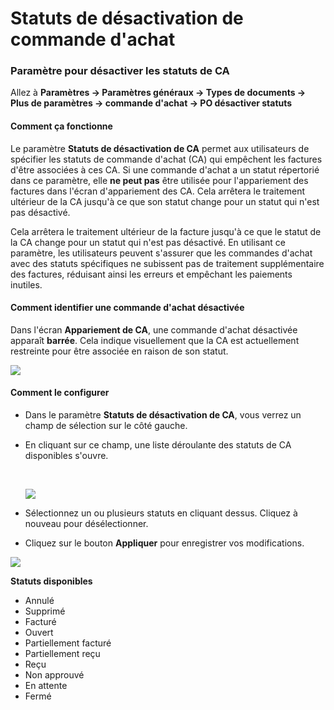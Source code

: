 # Statuts de désactivation de commande d'achat

### **Paramètre pour désactiver les statuts de CA**

Allez à **Paramètres → Paramètres généraux → Types de documents → Plus de paramètres → commande d'achat → PO désactiver statuts**

#### **Comment ça fonctionne**

Le paramètre **Statuts de désactivation de CA** permet aux utilisateurs de spécifier les statuts de commande d'achat (CA) qui empêchent les factures d'être associées à ces CA. Si une commande d'achat a un statut répertorié dans ce paramètre, elle **ne peut pas** être utilisée pour l'appariement des factures dans l'écran d'appariement des CA. Cela arrêtera le traitement ultérieur de la CA jusqu'à ce que son statut change pour un statut qui n'est pas désactivé.

Cela arrêtera le traitement ultérieur de la facture jusqu'à ce que le statut de la CA change pour un statut qui n'est pas désactivé. En utilisant ce paramètre, les utilisateurs peuvent s'assurer que les commandes d'achat avec des statuts spécifiques ne subissent pas de traitement supplémentaire des factures, réduisant ainsi les erreurs et empêchant les paiements inutiles.

#### **Comment identifier une commande d'achat désactivée**

Dans l'écran **Appariement de CA**, une commande d'achat désactivée apparaît **barrée**. Cela indique visuellement que la CA est actuellement restreinte pour être associée en raison de son statut.

![](https://files.gitbook.com/v0/b/gitbook-x-prod.appspot.com/o/spaces%2FT2n2w4uDCJvv7CJ5zrdk%2Fuploads%2FDbA2CsBn6twgp5BrSvgV%2Fimage.png?alt=media\&token=211bd6a2-4136-4ea0-85cf-e17f428fa0da)

#### **Comment le configurer**

* Dans le paramètre **Statuts de désactivation de CA**, vous verrez un champ de sélection sur le côté gauche.
*   En cliquant sur ce champ, une liste déroulante des statuts de CA disponibles s'ouvre.

    ​

    ![](https://files.gitbook.com/v0/b/gitbook-x-prod.appspot.com/o/spaces%2FT2n2w4uDCJvv7CJ5zrdk%2Fuploads%2FgvmAKBrVLXhDwKe7RIBe%2Fimage.png?alt=media\&token=0f98186b-3f50-483c-8465-a75972e9386a)
* Sélectionnez un ou plusieurs statuts en cliquant dessus. Cliquez à nouveau pour désélectionner.
* Cliquez sur le bouton **Appliquer** pour enregistrer vos modifications.

![](https://files.gitbook.com/v0/b/gitbook-x-prod.appspot.com/o/spaces%2FT2n2w4uDCJvv7CJ5zrdk%2Fuploads%2F5FCyl2giTsZeu8487ai9%2Fimage.png?alt=media\&token=5e7c0ee4-1629-44e0-a4c5-056d7efa320f)

**Statuts disponibles**

* Annulé
* Supprimé
* Facturé
* Ouvert
* Partiellement facturé
* Partiellement reçu
* Reçu
* Non approuvé
* En attente
* Fermé
